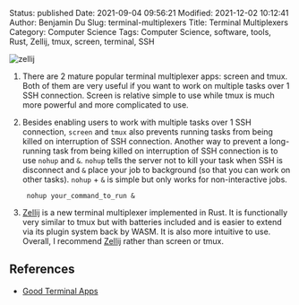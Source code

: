 Status: published
Date: 2021-09-04 09:56:21
Modified: 2021-12-02 10:12:41
Author: Benjamin Du
Slug: terminal-multiplexers
Title: Terminal Multiplexers
Category: Computer Science
Tags: Computer Science, software, tools, Rust, Zellij, tmux, screen, terminal, SSH



![zellij](https://raw.githubusercontent.com/zellij-org/zellij/main/assets/demo.gif)

1. There are 2 mature popular terminal multiplexer apps: screen and tmux.
    Both of them are very useful if you want to work on multiple tasks over 1 SSH connection.
    Screen is relative simple to use while tmux is much more powerful and more complicated to use.

2. Besides enabling users to work with multiple tasks over 1 SSH connection,
    `screen` and `tmux` also prevents running tasks 
    from being killed on interruption of SSH connection.
    Another way to prevent a long-running task from being killed on interruption of SSH connection
    is to use `nohup` and `&`.
    `nohup` tells the server not to kill your task when SSH is disconnect
    and `&` place your job to background 
    (so that you can work on other tasks).
    `nohup` + `&` is simple but only works for non-interactive jobs. 

        nohup your_command_to_run &

2. [Zellij](https://github.com/zellij-org/zellij)
    is a new terminal multiplexer implemented in Rust. 
    It is functionally very similar to tmux but with batteries included 
    and is easier to extend via its plugin system back by WASM.
    It is also more intuitive to use.
    Overall,
    I recommend 
    [Zellij](https://github.com/zellij-org/zellij)
    rather than screen or tmux.

## References

- [Good Terminal Apps](http://www.legendu.net/misc/blog/good-terminal-apps/)
